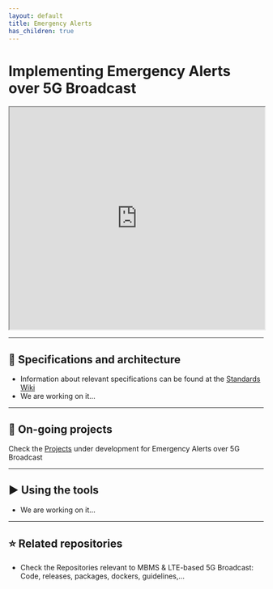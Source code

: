 ```yaml
---
layout: default
title: Emergency Alerts
has_children: true
---
```


# Implementing Emergency Alerts over 5G Broadcast
<iframe width="100%" height="440" src="https://drive.google.com/file/d/1XzvNDadtrwxrCoLIpuQQntv6JzOVMn2_/preview"></iframe>

***

## 📑 Specifications and architecture
* Information about relevant specifications can be found at the [Standards Wiki](https://github.com/5G-MAG/Standards/wiki/MBMS-&-LTE-based-5G-Broadcast:-Relevant-Specifications)
* We are working on it...

***

## 🚧 On-going projects
Check the [Projects](Emergency-Alerts-5G-Broadcast-Projects) under development for Emergency Alerts over 5G Broadcast

***

## ▶️ Using the tools
* We are working on it...

***

## ⭐ Related repositories
* Check the Repositories relevant to MBMS & LTE-based 5G Broadcast: Code, releases, packages, dockers, guidelines,...
